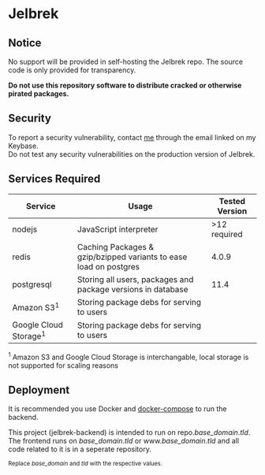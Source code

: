 # Jelbrek
## Notice
No support will be provided in self-hosting the Jelbrek repo. The source code is only provided for transparency.  

**Do not use this repository software to distribute cracked or otherwise pirated packages.**

## Security
To report a security vulnerability, contact [me](https://keybase.io/relative) through the email linked on my Keybase.  
Do not test any security vulnerabilities on the production version of Jelbrek. 

## Services Required
| Service | Usage | Tested Version |
| --- | --- | --- |
| nodejs | JavaScript interpreter | >12 required |
| redis | Caching Packages & gzip/bzipped variants to ease load on postgres | 4.0.9
| postgresql | Storing all users, packages and package versions in database | 11.4
| Amazon S3<sup>1</sup> | Storing package debs for serving to users |
| Google Cloud Storage<sup>1</sup> | Storing package debs for serving to users |

<sup>1</sup> Amazon S3 and Google Cloud Storage is interchangable, local storage is not supported for scaling reasons

## Deployment
It is recommended you use Docker and [docker-compose](https://docs.docker.com/compose/) to run the backend.  

This project (jelbrek-backend) is intended to run on repo.*base_domain*.*tld*.  
The frontend runs on *base_domain*.*tld* or www<i></i>.*base_domain*.*tld* and all code related to it is in a seperate repository. <!-- TODO: Include link to frontend repository -->

<sup>Replace *base_domain* and *tld* with the respective values.</sup>
